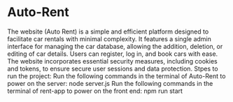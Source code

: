 # Auto-Rent
The website (Auto Rent) is a simple and efficient platform designed to facilitate car rentals with minimal complexity. It features a single admin interface for managing the car database, allowing the addition, deletion, or editing of car details. Users can register, log in, and book cars with ease. The website incorporates essential security measures, including cookies and tokens, to ensure secure user sessions and data protection. 
Stpes to run the project:
Run the following commands in the terminal of Auto-Rent to power on the server: node server.js
Run the following commands in the terminal of rent-app to power on the front end: npm run start